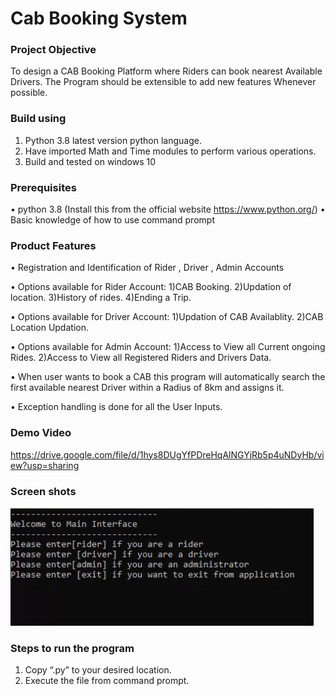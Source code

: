 # Cab Booking System
### Project Objective
To design a CAB Booking Platform where Riders can book nearest
Available Drivers. The Program should be extensible to add new features
Whenever possible.
### Build using
1. Python 3.8 latest version python language. 
2. Have imported Math and Time modules to perform various operations.
3. Build and tested on windows 10
### Prerequisites
•	python 3.8 (Install this from the  official website https://www.python.org/)
•	Basic knowledge of how to use command prompt
### Product Features
•       Registration and Identification of Rider , Driver , Admin Accounts

•	Options available for Rider Account:
        1)CAB Booking.
	2)Updation of location.
	3)History of rides.
	4)Ending a Trip.
	
•	Options available for Driver Account:
	1)Updation of CAB Availablity.
	2)CAB Location Updation.
	
•	Options available for Admin Account:
	1)Access to View all Current ongoing Rides.
	2)Access to View all Registered Riders and Drivers Data.

• 	When user wants to book a CAB this program will automatically search the first available nearest Driver within a Radius of 8km and assigns it.

• 	Exception handling is done for all the User Inputs.

### Demo Video
https://drive.google.com/file/d/1hys8DUgYfPDreHqAlNGYjRb5p4uNDyHb/view?usp=sharing

### Screen shots
<img src="./Images/Main_Interface.PNG">


### Steps to run the program
1.	Copy  “.py” to your desired location.
2.	Execute the file from command prompt.
